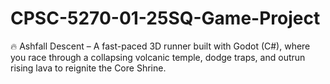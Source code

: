 # CPSC-5270-01-25SQ-Game-Project
🔥 Ashfall Descent – A fast-paced 3D runner built with Godot (C#), where you race through a collapsing volcanic temple, dodge traps, and outrun rising lava to reignite the Core Shrine.
